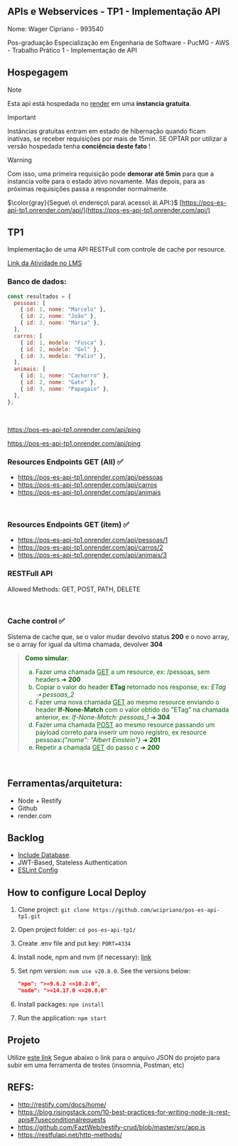 ## APIs e Webservices - TP1 - Implementação API

Nome: Wager Cipriano - 993540

Pos-graduação Especialização em Engenharia de Software - PucMG - AWS - Trabalho Prático 1 - Implementação de API

## Hospegagem

> [!NOTE]  
> Esta api está hospedada no [render](https://render.com/) em uma <b>instancia gratuita</b>.

> [!IMPORTANT]  
> Instâncias gratuitas entram em estado de hibernação quando ficam inativas, se receber requisições por mais de 15min.
> SE OPTAR por utilizar a versão hospedada tenha **conciência deste fato** !

> [!WARNING]  
> Com isso, uma primeira requisição pode **demorar até 5min** para que a instancia volte para o estado ativo novamente.
> Mas depois, para as próximas requisições passa a responder normalmente.


$\color{gray}{Segue\ o\ endereço\ para\ acesso\ à\ API:}$
[https://pos-es-api-tp1.onrender.com/api/](https://pos-es-api-tp1.onrender.com/api/)




## TP1

Implementação de uma API RESTFull com controle de cache por resource.

[Link da Atividade no LMS](https://pucminas.instructure.com/courses/152486/assignments/801994)

### Banco de dados:

```javascript
const resultados = {
  pessoas: [
    { id: 1, nome: "Marcelo" },
    { id: 2, nome: "João" },
    { id: 3, nome: "Maria" },
  ],
  carros: [
    { id: 1, modelo: "Fusca" },
    { id: 2, modelo: "Gol" },
    { id: 3, modelo: "Palio" },
  ],
  animais: [
    { id: 1, nome: "Cachorro" },
    { id: 2, nome: "Gato" },
    { id: 3, nome: "Papagaio" },
  ],
};
```

</br>

https://pos-es-api-tp1.onrender.com/api/ping

https://pos-es-api-tp1.onrender.com/api/ping

### Resources Endpoints GET (All) ✅

- https://pos-es-api-tp1.onrender.com/api/pessoas
- https://pos-es-api-tp1.onrender.com/api/carros
- https://pos-es-api-tp1.onrender.com/api/animais

</br>

### Resources Endpoints GET (item) ✅

- https://pos-es-api-tp1.onrender.com/api/pessoas/1
- https://pos-es-api-tp1.onrender.com/api/carros/2
- https://pos-es-api-tp1.onrender.com/api/animais/3

### RESTFull API

Allowed Methods: GET, POST, PATH, DELETE

<br/>

### Cache control ✅

Sistema de cache que, se o valor mudar devolvo status **200** e o novo array, se o array for igual da ultima chamada, devolver **304**

  <blockquote style="color:darkgreen">

**Como simular**:

  <ol type="a">
  <li>Fazer uma chamada <u>GET</u> a um resource, ex: /pessoas, sem headers ➜ <b>200</b> </li>
  <li>Copiar o valor do header <b>ETag</b> retornado nos response, ex: <i>ETag ⇢ pessoas_2</i></li>
  <li>Fazer uma nova chamada <u>GET</u> ao mesmo resource enviando o header <b>If-None-Match</b> com o valor obtido do "ETag" na chamada anterior, ex: <i>If-None-Match: pessoas_1</i> ➜ <b>304</b></li>
  <li>Fazer uma chamada <u>POST</u> ao mesmo resource passando um payload correto para inserir um novo registro, ex resource pessoas:<i>{"nome": "Albert Einstein"}</i>  ➜ <b>201</b></li>
  <li>Repetir a chamada <u>GET</u> do passo <i>c</i> ➜ <b>200</b> </li>
  </ol>
  </blockquote>

</br>

## Ferramentas/arquitetura:

- Node + Restify
- Github
- render.com

## Backlog

- [Include Database](https://www.mongodb.com/nodejs-database).
- JWT-Based, Stateless Authentication
- [ESLint Config](https://eslint.org/docs/latest/use/getting-started)

## How to configure Local Deploy

1. Clone project:
   `git clone https://github.com/wcipriano/pos-es-api-tp1.git`
2. Open project folder:
   `cd pos-es-api-tp1/`
3. Create .env file and put key: `PORT=4334`
4. Install node, npm and nvm (if necessary): [link](https://medium.com/@iam_vinojan/how-to-install-node-js-and-npm-using-node-version-manager-nvm-143165b16ce1)
5. Set npm version: `nvm use v20.8.0`. See the versions below:

   ```json
   "npm": ">=9.6.2 <=10.2.0",
   "node": ">=14.17.0 <=20.8.0"
   ```

6. Install packages: `npm install`
7. Run the application: `npm start`


## Projeto

Utilize [este link](./Insomnia_2023-10-12.json) Segue abaixo o link para o arquivo JSON do projeto para subir em uma ferramenta de testes (insomnia, Postman, etc)

## REFS:

- http://restify.com/docs/home/
- https://blog.risingstack.com/10-best-practices-for-writing-node-js-rest-apis#7useconditionalrequests
- https://github.com/FaztWeb/restify-crud/blob/master/src/app.js
- https://restfulapi.net/http-methods/
